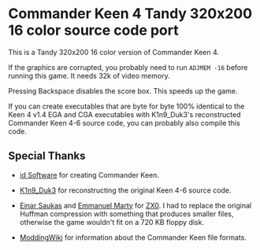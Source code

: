 # Commander Keen 4 Tandy 320x200 16 color source code port
This is a Tandy 320x200 16 color version of Commander Keen 4.

If the graphics are corrupted, you probably need to run `ADJMEM -16` before running this game.
It needs 32k of video memory.

Pressing Backspace disables the score box. This speeds up the game.

If you can create executables that are byte for byte 100% identical
to the Keen 4 v1.4 EGA and CGA executables with K1n9_Duk3's reconstructed Commander Keen 4-6 source code, you can probably also compile this code.

## Special Thanks
* [id Software](https://idsoftware.com) for creating Commander Keen.

* [K1n9_Duk3](https://k1n9duk3.shikadi.net) for reconstructing the original Keen 4-6 source code.

* [Einar Saukas](https://github.com/einar-saukas) and [Emmanuel Marty](https://github.com/emmanuel-marty) for [ZX0](https://github.com/emmanuel-marty/unzx0_x86).
I had to replace the original Huffman compression with something that produces smaller files, otherwise the game wouldn't fit on a 720 KB floppy disk.

* [ModdingWiki](https://moddingwiki.shikadi.net) for information about the Commander Keen file formats.